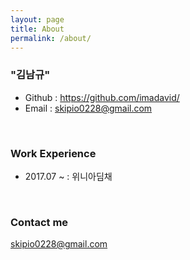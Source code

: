```yaml
---
layout: page
title: About
permalink: /about/
---
```



### "김남규"
- Github : https://github.com/imadavid/     
- Email : skipio0228@gmail.com

<br/>

### Work Experience

- 2017.07 ~        : 위니아딤채

<br/>

### Contact me

[skipio0228@gmail.com](mailto:email@domain.com)